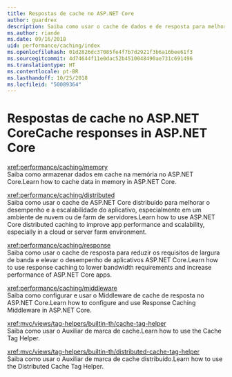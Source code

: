 ```yaml
---
title: Respostas de cache no ASP.NET Core
author: guardrex
description: Saiba como usar o cache de dados e de resposta para melhorar o desempenho de aplicativos ASP.NET Core.
ms.author: riande
ms.date: 09/16/2018
uid: performance/caching/index
ms.openlocfilehash: 01d2826dc37085fe4f7b7d2921f3b6a16bee61f3
ms.sourcegitcommit: 4d74644f11e0dac52b4510048490ae731c691496
ms.translationtype: HT
ms.contentlocale: pt-BR
ms.lasthandoff: 10/25/2018
ms.locfileid: "50089364"
---
```

# <a name="cache-responses-in-aspnet-core"></a><span data-ttu-id="8a1dd-103">Respostas de cache no ASP.NET Core</span><span class="sxs-lookup"><span data-stu-id="8a1dd-103">Cache responses in ASP.NET Core</span></span>

<xref:performance/caching/memory>  
<span data-ttu-id="8a1dd-104">Saiba como armazenar dados em cache na memória no ASP.NET Core.</span><span class="sxs-lookup"><span data-stu-id="8a1dd-104">Learn how to cache data in memory in ASP.NET Core.</span></span>

<xref:performance/caching/distributed>  
<span data-ttu-id="8a1dd-105">Saiba como usar o cache de ASP.NET Core distribuído para melhorar o desempenho e a escalabilidade do aplicativo, especialmente em um ambiente de nuvem ou de farm de servidores.</span><span class="sxs-lookup"><span data-stu-id="8a1dd-105">Learn how to use ASP.NET Core distributed caching to improve app performance and scalability, especially in a cloud or server farm environment.</span></span>

<xref:performance/caching/response>  
<span data-ttu-id="8a1dd-106">Saiba como usar o cache de resposta para reduzir os requisitos de largura de banda e elevar o desempenho de aplicativos ASP.NET Core.</span><span class="sxs-lookup"><span data-stu-id="8a1dd-106">Learn how to use response caching to lower bandwidth requirements and increase performance of ASP.NET Core apps.</span></span>

<xref:performance/caching/middleware>  
<span data-ttu-id="8a1dd-107">Saiba como configurar e usar o Middleware de cache de resposta no ASP.NET Core.</span><span class="sxs-lookup"><span data-stu-id="8a1dd-107">Learn how to configure and use Response Caching Middleware in ASP.NET Core.</span></span>

<xref:mvc/views/tag-helpers/builtin-th/cache-tag-helper>  
<span data-ttu-id="8a1dd-108">Saiba como usar o Auxiliar de marca de cache.</span><span class="sxs-lookup"><span data-stu-id="8a1dd-108">Learn how to use the Cache Tag Helper.</span></span>

<xref:mvc/views/tag-helpers/builtin-th/distributed-cache-tag-helper>  
<span data-ttu-id="8a1dd-109">Saiba como usar o Auxiliar de marca de cache distribuído.</span><span class="sxs-lookup"><span data-stu-id="8a1dd-109">Learn how to use the Distributed Cache Tag Helper.</span></span>
